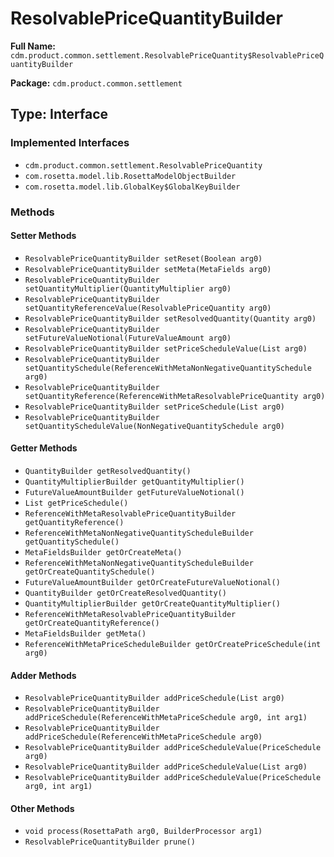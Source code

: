 # ResolvablePriceQuantityBuilder

**Full Name:** `cdm.product.common.settlement.ResolvablePriceQuantity$ResolvablePriceQuantityBuilder`

**Package:** `cdm.product.common.settlement`

## Type: Interface

### Implemented Interfaces

- `cdm.product.common.settlement.ResolvablePriceQuantity`
- `com.rosetta.model.lib.RosettaModelObjectBuilder`
- `com.rosetta.model.lib.GlobalKey$GlobalKeyBuilder`

### Methods

#### Setter Methods

- `ResolvablePriceQuantityBuilder setReset(Boolean arg0)`
- `ResolvablePriceQuantityBuilder setMeta(MetaFields arg0)`
- `ResolvablePriceQuantityBuilder setQuantityMultiplier(QuantityMultiplier arg0)`
- `ResolvablePriceQuantityBuilder setQuantityReferenceValue(ResolvablePriceQuantity arg0)`
- `ResolvablePriceQuantityBuilder setResolvedQuantity(Quantity arg0)`
- `ResolvablePriceQuantityBuilder setFutureValueNotional(FutureValueAmount arg0)`
- `ResolvablePriceQuantityBuilder setPriceScheduleValue(List arg0)`
- `ResolvablePriceQuantityBuilder setQuantitySchedule(ReferenceWithMetaNonNegativeQuantitySchedule arg0)`
- `ResolvablePriceQuantityBuilder setQuantityReference(ReferenceWithMetaResolvablePriceQuantity arg0)`
- `ResolvablePriceQuantityBuilder setPriceSchedule(List arg0)`
- `ResolvablePriceQuantityBuilder setQuantityScheduleValue(NonNegativeQuantitySchedule arg0)`

#### Getter Methods

- `QuantityBuilder getResolvedQuantity()`
- `QuantityMultiplierBuilder getQuantityMultiplier()`
- `FutureValueAmountBuilder getFutureValueNotional()`
- `List getPriceSchedule()`
- `ReferenceWithMetaResolvablePriceQuantityBuilder getQuantityReference()`
- `ReferenceWithMetaNonNegativeQuantityScheduleBuilder getQuantitySchedule()`
- `MetaFieldsBuilder getOrCreateMeta()`
- `ReferenceWithMetaNonNegativeQuantityScheduleBuilder getOrCreateQuantitySchedule()`
- `FutureValueAmountBuilder getOrCreateFutureValueNotional()`
- `QuantityBuilder getOrCreateResolvedQuantity()`
- `QuantityMultiplierBuilder getOrCreateQuantityMultiplier()`
- `ReferenceWithMetaResolvablePriceQuantityBuilder getOrCreateQuantityReference()`
- `MetaFieldsBuilder getMeta()`
- `ReferenceWithMetaPriceScheduleBuilder getOrCreatePriceSchedule(int arg0)`

#### Adder Methods

- `ResolvablePriceQuantityBuilder addPriceSchedule(List arg0)`
- `ResolvablePriceQuantityBuilder addPriceSchedule(ReferenceWithMetaPriceSchedule arg0, int arg1)`
- `ResolvablePriceQuantityBuilder addPriceSchedule(ReferenceWithMetaPriceSchedule arg0)`
- `ResolvablePriceQuantityBuilder addPriceScheduleValue(PriceSchedule arg0)`
- `ResolvablePriceQuantityBuilder addPriceScheduleValue(List arg0)`
- `ResolvablePriceQuantityBuilder addPriceScheduleValue(PriceSchedule arg0, int arg1)`

#### Other Methods

- `void process(RosettaPath arg0, BuilderProcessor arg1)`
- `ResolvablePriceQuantityBuilder prune()`

